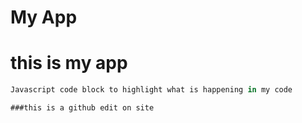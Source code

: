 My App
====

# this is my app

```javascript
Javascript code block to highlight what is happening in my code

###this is a github edit on site

